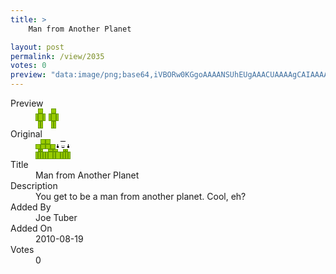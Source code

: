 ```yaml
---
title: >
    Man from Another Planet

layout: post
permalink: /view/2035
votes: 0
preview: "data:image/png;base64,iVBORw0KGgoAAAANSUhEUgAAACUAAAAgCAIAAAAaMSbnAAAABnRSTlMA/wD/AP5AXyvrAAAAlUlEQVRIie2WUQ6AIAiGsXkj7mRnsjt5Je2hOY1Esa22Gt+TU35/HoBhUoqQWbcFWngXm/cEidySN0QaHYLESypvZ/Qc6vdtP1qfU9V4ZSg3zs/9SHqR6zkOC7lpjtS4BqpjCFPyv9eL+qmf+hUsnKcGNwA7g3FKbl7eX2gEYpmB9VnIUP73elE/9VO/Qm//vLGLDuU78448p9JWcZ0AAAAASUVORK5CYII="
---
```

<dl class="side-by-side">
<dt>Preview</dt>
<dd>
    <img class="preview" src="data:image/png;base64,iVBORw0KGgoAAAANSUhEUgAAACUAAAAgCAIAAAAaMSbnAAAABnRSTlMA/wD/AP5AXyvrAAAAlUlEQVRIie2WUQ6AIAiGsXkj7mRnsjt5Je2hOY1Esa22Gt+TU35/HoBhUoqQWbcFWngXm/cEidySN0QaHYLESypvZ/Qc6vdtP1qfU9V4ZSg3zs/9SHqR6zkOC7lpjtS4BqpjCFPyv9eL+qmf+hUsnKcGNwA7g3FKbl7eX2gEYpmB9VnIUP73elE/9VO/Qm//vLGLDuU78448p9JWcZ0AAAAASUVORK5CYII=">
</dd>
<dt>Original</dt>
<dd>
    <img class="preview" src="data:image/png;base64,iVBORw0KGgoAAAANSUhEUgAAAEAAAAAgCAYAAACinX6EAAAApElEQVR42u2WSwrAMAgFPW3vlDv1TildFEoJ1aBpPh3BRYiEODw/IoptSbLHZXY7k0h72a8k3+4BAAC3ZcVRAAAA0BjA0mPQm2AwoKim+Z3Eg0sEAMbE8ooAImZ7/RsTAbAoYHkANTFT9oDfj8Hx94Lei1NzoHfJPiVs/WDLkvD+DwCUwGBNsHuT1STlOWsl4I23nAEAAAAAAAAAAAAAAMAqXLYD5CxEr1ClmBkAAAAASUVORK5CYII=">
</dd>
<dt>Title</dt>
<dd>Man from Another Planet</dd>
<dt>Description</dt>
<dd>You get to be a man from another planet. Cool, eh?</dd>
<dt>Added By</dt>
<dd>Joe Tuber</dd>
<dt>Added On</dt>
<dd>2010-08-19</dd>
<dt>Votes</dt>
<dd>0</dd>
</dl>
